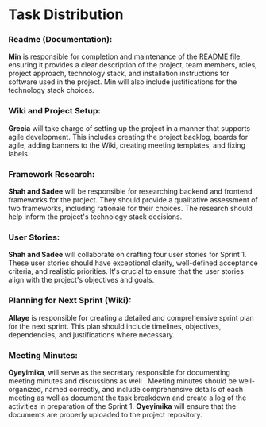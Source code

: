# **Task Distribution**

### **Readme (Documentation):**

**Min** is responsible for completion and   maintenance of the README file, ensuring it provides a clear description of the project, team members, roles, project approach, technology stack, and installation instructions for software used in the project. Min will also include justifications for the technology stack choices.

### **Wiki and Project Setup:** 

**Grecia** will take charge of setting up the project in a manner that supports agile development. This includes creating the project backlog, boards for agile, adding banners to the Wiki, creating meeting templates, and fixing labels. 

### **Framework Research:**

**Shah and Sadee** will be responsible for researching backend and frontend frameworks for the project. They should provide a qualitative assessment of two frameworks, including rationale for their choices. The research should help inform the project's technology stack decisions.

### **User Stories:**

**Shah and Sadee** will collaborate on crafting four user stories for Sprint 1. These user stories should have exceptional clarity, well-defined acceptance criteria, and realistic priorities. It's crucial to ensure that the user stories align with the project's objectives and goals.

### **Planning for Next Sprint (Wiki):**

**Allaye**  is responsible for creating a detailed and comprehensive sprint plan for the next sprint. This plan should include timelines, objectives, dependencies, and justifications where necessary. 

### **Meeting Minutes:**

**Oyeyimika**, will serve as the secretary responsible for documenting meeting minutes and discussions as well . Meeting minutes should be well-organized, named correctly, and include comprehensive details of each meeting as well as document the task breakdown and create a log of the activities in preparation of the Sprint 1.  **Oyeyimika** will ensure that the documents are properly uploaded to the project repository.

